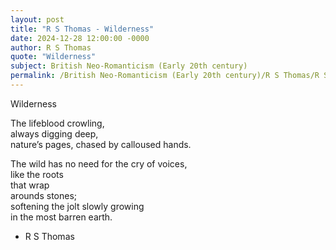 ```yaml
---
layout: post
title: "R S Thomas - Wilderness"
date: 2024-12-28 12:00:00 -0000
author: R S Thomas
quote: "Wilderness"
subject: British Neo-Romanticism (Early 20th century)
permalink: /British Neo-Romanticism (Early 20th century)/R S Thomas/R S Thomas - Wilderness
---
```


Wilderness

The lifeblood crowling,  
always digging deep,  
     nature’s pages,
     chased by calloused hands.  

The wild has no need 
     for the cry of voices,  
like the roots  
     that wrap  
arounds stones;  
     softening the jolt 
     slowly growing  
in the most barren earth.

- R S Thomas

